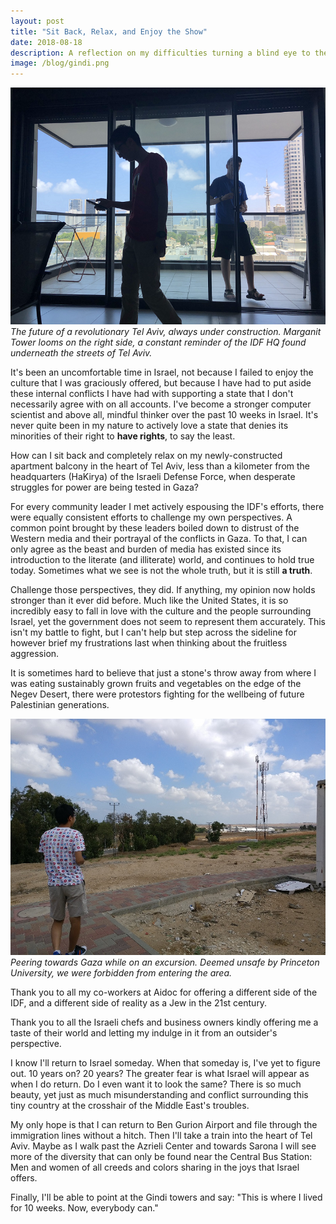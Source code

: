 ```yaml
---
layout: post
title: "Sit Back, Relax, and Enjoy the Show"
date: 2018-08-18
description: A reflection on my difficulties turning a blind eye to the actions of a government representing a wondrous country.
image: /blog/gindi.png
---
```

![ A view from the balcony ]( /blog/gindi.png )*The future of a revolutionary Tel Aviv, always under construction. Marganit Tower looms on the right side, a constant reminder of the IDF HQ found underneath the streets of Tel Aviv.*

It's been an uncomfortable time in Israel, not because I failed to enjoy the culture that I was graciously offered, but because I have had to put aside these internal conflicts I have had with supporting a state that I don't necessarily agree with on all accounts. I've become a stronger computer scientist and above all, mindful thinker over the past 10 weeks in Israel. It's never quite been in my nature to actively love a state that denies its minorities of their right to **have rights**, to say the least.

How can I sit back and completely relax on my newly-constructed apartment balcony in the heart of Tel Aviv, less than a kilometer from the headquarters (HaKirya) of the Israeli Defense Force, when desperate struggles for power are being tested in Gaza?

For every community leader I met actively espousing the IDF's efforts, there were equally consistent efforts to challenge my own perspectives. A common point brought by these leaders boiled down to distrust of the Western media and their portrayal of the conflicts in Gaza. To that, I can only agree as the beast and burden of media has existed since its introduction to the literate (and illiterate) world, and continues to hold true today. Sometimes what we see is not the whole truth, but it is still **a truth**.

Challenge those perspectives, they did. If anything, my opinion now holds stronger than it ever did before. Much like the United States, it is so incredibly easy to fall in love with the culture and the people surrounding Israel, yet the government does not seem to represent them accurately. This isn't my battle to fight, but I can't help but step across the sideline for however brief my frustrations last when thinking about the fruitless aggression.

It is sometimes hard to believe that just a stone's throw away from where I was eating sustainably grown fruits and vegetables on the edge of the Negev Desert, there were protestors fighting for the wellbeing of future Palestinian generations.

![ Peering towards Gaza, on the edge of the Negev ]( /blog/gaza.png )*Peering towards Gaza while on an excursion. Deemed unsafe by Princeton University, we were forbidden from entering the area.*

Thank you to all my co-workers at Aidoc for offering a different side of the IDF, and a different side of reality as a Jew in the 21st century.

Thank you to all the Israeli chefs and business owners kindly offering me a taste of their world and letting my indulge in it from an outsider's perspective.

I know I'll return to Israel someday. When that someday is, I've yet to figure out. 10 years on? 20 years? The greater fear is what Israel will appear as when I do return. Do I even want it to look the same? There is so much beauty, yet just as much misunderstanding and conflict surrounding this tiny country at the crosshair of the Middle East's troubles.

My only hope is that I can return to Ben Gurion Airport and file through the immigration lines without a hitch. Then I'll take a train into the heart of Tel Aviv. Maybe as I walk past the Azrieli Center and towards Sarona I will see more of the diversity that can only be found near the Central Bus Station: Men and women of all creeds and colors sharing in the joys that Israel offers.

Finally, I'll be able to point at the Gindi towers and say: "This is where I lived for 10 weeks. Now, everybody can."
